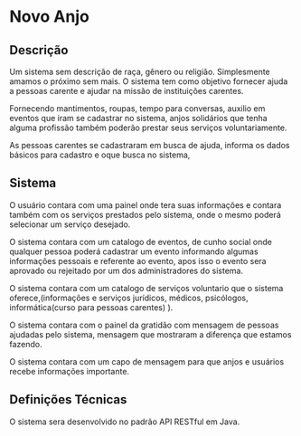 # Novo Anjo


## Descrição

Um sistema sem descrição de raça, gênero ou religião. Simplesmente amamos o próximo sem mais.
O sistema tem como objetivo fornecer ajuda a pessoas carente e ajudar na missão de instituições carentes.

Fornecendo mantimentos, roupas, tempo para conversas, auxilio em eventos que iram se cadastrar no sistema, 
anjos solidários que tenha alguma profissão também poderão prestar seus serviços voluntariamente.

As pessoas carentes se cadastraram em busca de ajuda, informa os dados básicos para cadastro e oque busca no sistema, 			

## Sistema

O usuário contara com uma painel onde tera suas informações e contara também com os serviços prestados pelo sistema, 
onde o mesmo poderá selecionar um serviço desejado.
	
O sistema contara com um catalogo de eventos, de cunho social onde qualquer pessoa poderá cadastrar um evento informando algumas informações pessoais e referente ao evento, 
apos isso o evento sera aprovado ou rejeitado por um dos administradores do sistema.

O sistema contara com um catalogo de serviços voluntario que o sistema oferece,(informações e serviços jurídicos,
médicos, psicólogos, informática(curso para pessoas carentes) ).

O sistema contara com o painel da gratidão com mensagem de pessoas ajudadas pelo sistema, mensagem que mostraram a diferença 
que estamos fazendo. 
 
O sistema contara com um capo de mensagem para que anjos e usuários recebe informações importante.

## Definições Técnicas

O sistema sera desenvolvido no padrão  API RESTful em Java. 

